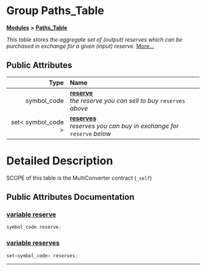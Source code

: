 
# Group Paths\_Table


[**Modules**](modules.md)
 **>** [**Paths\_Table**](group___paths___table.md)



_This table stores the aggregate set of (output) reserves which can be purchased in exchange for a given (input) reserve._ [More...](#detailed-description)














## Public Attributes

| Type | Name |
| ---: | :--- |
|  symbol\_code | [**reserve**](group___paths___table.md#variable-reserve)  <br>_the reserve you can sell to buy_ `reserves` _above_ |
|  set&lt; symbol\_code &gt; | [**reserves**](group___paths___table.md#variable-reserves)  <br>_reserves you can buy in exchange for_ `reserve` _below_ |










# Detailed Description


SCOPE of this table is the MultiConverter contract (`_self`) 

    
## Public Attributes Documentation


### <a href="#variable-reserve" id="variable-reserve">variable reserve </a>


```cpp
symbol_code reserve;
```



### <a href="#variable-reserves" id="variable-reserves">variable reserves </a>


```cpp
set<symbol_code> reserves;
```



------------------------------
